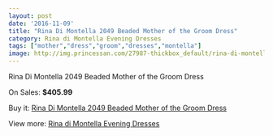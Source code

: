 ```yaml
---
layout: post
date: '2016-11-09'
title: "Rina Di Montella 2049 Beaded Mother of the Groom Dress"
category: Rina di Montella Evening Dresses
tags: ["mother","dress","groom","dresses","montella"]
image: http://img.princessan.com/27987-thickbox_default/rina-di-montella-2049-beaded-mother-of-the-groom-dress.jpg
---
```

Rina Di Montella 2049 Beaded Mother of the Groom Dress

On Sales: **$405.99**
<a href="https://www.princessan.com/en/rina-di-montella-evening-dresses/12763-rina-di-montella-2049-beaded-mother-of-the-groom-dress.html"><amp-img layout="responsive" width="600" height="600" src="//img.princessan.com/27987-thickbox_default/rina-di-montella-2049-beaded-mother-of-the-groom-dress.jpg" alt="Rina Di Montella 2049 Beaded Mother of the Groom Dress 0" /></a>

Buy it: [Rina Di Montella 2049 Beaded Mother of the Groom Dress](https://www.princessan.com/en/rina-di-montella-evening-dresses/12763-rina-di-montella-2049-beaded-mother-of-the-groom-dress.html "Rina Di Montella 2049 Beaded Mother of the Groom Dress")

View more: [Rina di Montella Evening Dresses](https://www.princessan.com/en/53-rina-di-montella-evening-dresses "Rina di Montella Evening Dresses")